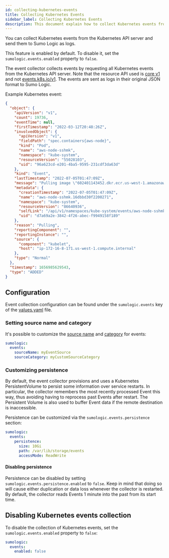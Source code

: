 ```yaml
---
id: collecting-kubernetes-events
title: Collecting Kubernetes Events
sidebar_label: Collecting Kubernetes Events
description: This document explain how to collect Kubernetes events from the Kubernetes API server and send them to Sumo Logic as logs.
---
```


You can collect Kubernetes events from the Kubernetes API server and send them to Sumo Logic as logs.

This feature is enabled by default. To disable it, set the `sumologic.events.enabled` property to `false`.

The event collector collects events by requesting all Kubernetes events from the Kubernetes API server. Note that the resource API used is [core v1][event_v1_core] and not [events.k8s.io/v1][event_events_k8s_io]. The events are sent as logs in their original JSON format to Sumo Logic.

Example Kubernetes event:

```json
{
  "object": {
    "apiVersion": "v1",
    "count": 19736,
    "eventTime": null,
    "firstTimestamp": "2022-03-12T20:48:26Z",
    "involvedObject": {
      "apiVersion": "v1",
      "fieldPath": "spec.containers{aws-node}",
      "kind": "Pod",
      "name": "aws-node-sshmk",
      "namespace": "kube-system",
      "resourceVersion": "55028103",
      "uid": "96a623cd-e201-4ba5-9595-231cdf3da63d"
    },
    "kind": "Event",
    "lastTimestamp": "2022-07-05T01:47:09Z",
    "message": "Pulling image \"602401143452.dkr.ecr.us-west-1.amazonaws.com/amazon-k8s-cni:v1.7.5-eksbuild.1\"",
    "metadata": {
      "creationTimestamp": "2022-07-05T01:47:09Z",
      "name": "aws-node-sshmk.16dbbd30f2200271",
      "namespace": "kube-system",
      "resourceVersion": "86640936",
      "selfLink": "/api/v1/namespaces/kube-system/events/aws-node-sshmk.16dbbd30f2200271",
      "uid": "d7a69a2e-3842-4f26-abec-f9949158f189"
    },
    "reason": "Pulling",
    "reportingComponent": "",
    "reportingInstance": "",
    "source": {
      "component": "kubelet",
      "host": "ip-172-16-8-171.us-west-1.compute.internal"
    },
    "type": "Normal"
  },
  "timestamp": 1656985629543,
  "type": "ADDED"
}
```

## Configuration

Event collection configuration can be found under the `sumologic.events` key of the [values.yaml][values_yaml] file.

### Setting source name and category

It's possible to customize the [source name][source_name] and [category][source_category] for events:

```yaml
sumologic:
  events:
    sourceName: myEventSource
    sourceCategory: myCustomSourceCategory
```

### Customizing persistence

By default, the event collector provisions and uses a Kubernetes PersistentVolume to persist some information over service restarts. In
particular, the collector remembers the most recently processed Event this way, thus avoiding having to reprocess past Events after restart.
The Persistent Volume is also used to buffer Event data if the remote destination is inaccessible.

Persistence can be customized via the `sumologic.events.persistence` section:

```yaml
sumologic:
  events:
    persistence:
      size: 10Gi
      path: /var/lib/storage/events
      accessMode: ReadWrite
```

#### Disabling persistence

Persistence can be disabled by setting `sumologic.events.persistence.enabled` to `false`. Keep in mind that doing so will cause either
duplication or data loss whenever the collector is restarted. By default, the collector reads Events 1 minute into the past from its start
time.

## Disabling Kubernetes events collection

To disable the collection of Kubernetes events, set the `sumologic.events.enabled` property to `false`:

```yaml
sumologic:
  events:
    enabled: false
```

[event_v1_core]: https://kubernetes.io/docs/reference/generated/kubernetes-api/v1.24/#event-v1-core
[event_events_k8s_io]: https://kubernetes.io/docs/reference/generated/kubernetes-api/v1.24/#event-v1-events-k8s-io
[values_yaml]: https://github.com/SumoLogic/sumologic-kubernetes-collection/tree/main/deploy/helm/sumologic/values.yaml
[source_category]: https://help.sumologic.com/docs/send-data/reference-information/metadata-naming-conventions/#source-category
[source_name]: https://help.sumologic.com/docs/send-data/reference-information/metadata-naming-conventions/#source-name
